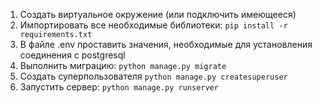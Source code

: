 1) Создать виртуальное окружение (или подключить имеющееся)
2) Импортировать все необходимые библиотеки: `pip install -r requirements.txt`
3) В файле .env проставить значения, необходимые для установления соединения с postgresql
4) Выполнить миграцию: `python manage.py migrate`
5) Создать суперпользователя `python manage.py createsuperuser`
6) Запустить сервер: `python manage.py runserver`
   